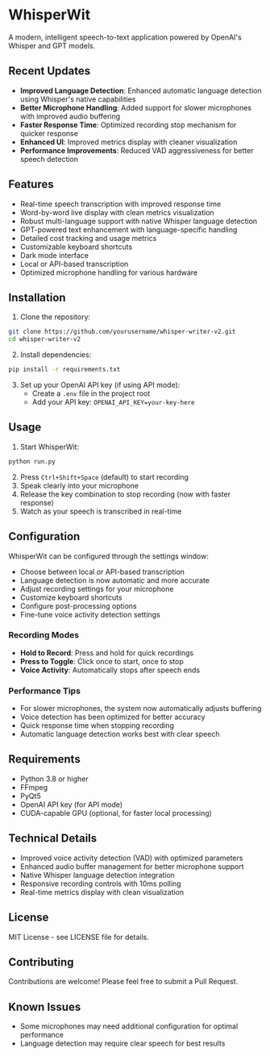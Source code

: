 # WhisperWit

A modern, intelligent speech-to-text application powered by OpenAI's Whisper and GPT models.

## Recent Updates

- **Improved Language Detection**: Enhanced automatic language detection using Whisper's native capabilities
- **Better Microphone Handling**: Added support for slower microphones with improved audio buffering
- **Faster Response Time**: Optimized recording stop mechanism for quicker response
- **Enhanced UI**: Improved metrics display with cleaner visualization
- **Performance Improvements**: Reduced VAD aggressiveness for better speech detection

## Features

- Real-time speech transcription with improved response time
- Word-by-word live display with clean metrics visualization
- Robust multi-language support with native Whisper language detection
- GPT-powered text enhancement with language-specific handling
- Detailed cost tracking and usage metrics
- Customizable keyboard shortcuts
- Dark mode interface
- Local or API-based transcription
- Optimized microphone handling for various hardware

## Installation

1. Clone the repository:
```bash
git clone https://github.com/yourusername/whisper-writer-v2.git
cd whisper-writer-v2
```

2. Install dependencies:
```bash
pip install -r requirements.txt
```

3. Set up your OpenAI API key (if using API mode):
   - Create a `.env` file in the project root
   - Add your API key: `OPENAI_API_KEY=your-key-here`

## Usage

1. Start WhisperWit:
```bash
python run.py
```

2. Press `Ctrl+Shift+Space` (default) to start recording
3. Speak clearly into your microphone
4. Release the key combination to stop recording (now with faster response)
5. Watch as your speech is transcribed in real-time

## Configuration

WhisperWit can be configured through the settings window:

- Choose between local or API-based transcription
- Language detection is now automatic and more accurate
- Adjust recording settings for your microphone
- Customize keyboard shortcuts
- Configure post-processing options
- Fine-tune voice activity detection settings

### Recording Modes

- **Hold to Record**: Press and hold for quick recordings
- **Press to Toggle**: Click once to start, once to stop
- **Voice Activity**: Automatically stops after speech ends

### Performance Tips

- For slower microphones, the system now automatically adjusts buffering
- Voice detection has been optimized for better accuracy
- Quick response time when stopping recording
- Automatic language detection works best with clear speech

## Requirements

- Python 3.8 or higher
- FFmpeg
- PyQt5
- OpenAI API key (for API mode)
- CUDA-capable GPU (optional, for faster local processing)

## Technical Details

- Improved voice activity detection (VAD) with optimized parameters
- Enhanced audio buffer management for better microphone support
- Native Whisper language detection integration
- Responsive recording controls with 10ms polling
- Real-time metrics display with clean visualization

## License

MIT License - see LICENSE file for details.

## Contributing

Contributions are welcome! Please feel free to submit a Pull Request.

## Known Issues

- Some microphones may need additional configuration for optimal performance
- Language detection may require clear speech for best results
